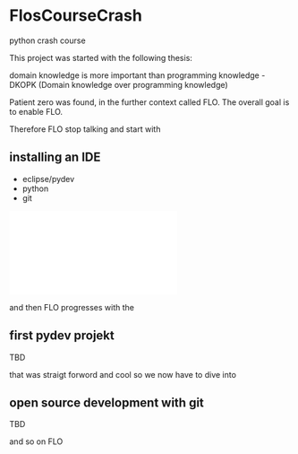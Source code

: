 # FlosCourseCrash
python crash course

This project was started with the following thesis:

domain knowledge is more important than programming knowledge - DKOPK (Domain knowledge over programming knowledge)

Patient zero was found, in the further context called FLO. The overall goal is to enable FLO. 

Therefore FLO stop talking and start with

## installing an IDE ##
* eclipse/pydev
* python 
* git

![SET_UP_IDE](./doc/SET_UP_IDE.md "Setting Up the ide")

and then FLO progresses with the 

## first pydev projekt ###
TBD

that was straigt forword and cool so we now have to dive into

## open source development with git ##
TBD

and so on FLO
